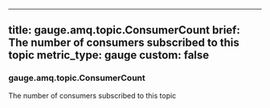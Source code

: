 
---
title: gauge.amq.topic.ConsumerCount
brief: The number of consumers subscribed to this topic
metric_type: gauge
custom: false
---
### gauge.amq.topic.ConsumerCount

The number of consumers subscribed to this topic
